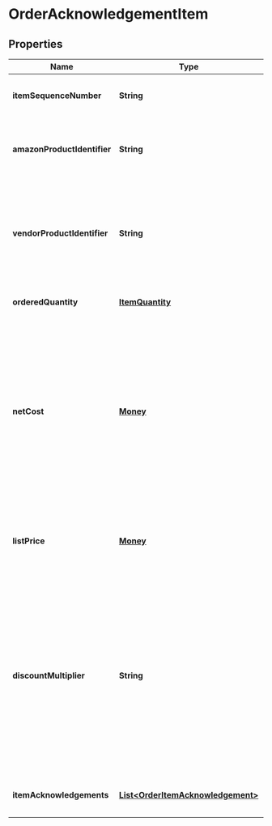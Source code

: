 
# OrderAcknowledgementItem

## Properties
Name | Type | Description | Notes
------------ | ------------- | ------------- | -------------
**itemSequenceNumber** | **String** | Line item sequence number for the item. |  [optional]
**amazonProductIdentifier** | **String** | Amazon Standard Identification Number (ASIN) of an item. |  [optional]
**vendorProductIdentifier** | **String** | The vendor selected product identification of the item. Should be the same as was sent in the purchase order. |  [optional]
**orderedQuantity** | [**ItemQuantity**](ItemQuantity.md) | The quantity of this item ordered. | 
**netCost** | [**Money**](Money.md) | The cost to Amazon, which should match the cost on the invoice. This is a required field. If this is left blank the file will reject in Amazon systems. Price information should not be zero or negative. Indicates a net unit price. |  [optional]
**listPrice** | [**Money**](Money.md) | The list price. This is required only if a vendor sells books with a list price. |  [optional]
**discountMultiplier** | **String** | The discount multiplier that should be applied to the price if a vendor sells books with a list price. This is a multiplier factor to arrive at a final discounted price. A multiplier of .90 would be the factor if a 10% discount is given. |  [optional]
**itemAcknowledgements** | [**List&lt;OrderItemAcknowledgement&gt;**](OrderItemAcknowledgement.md) | This is used to indicate acknowledged quantity. | 




